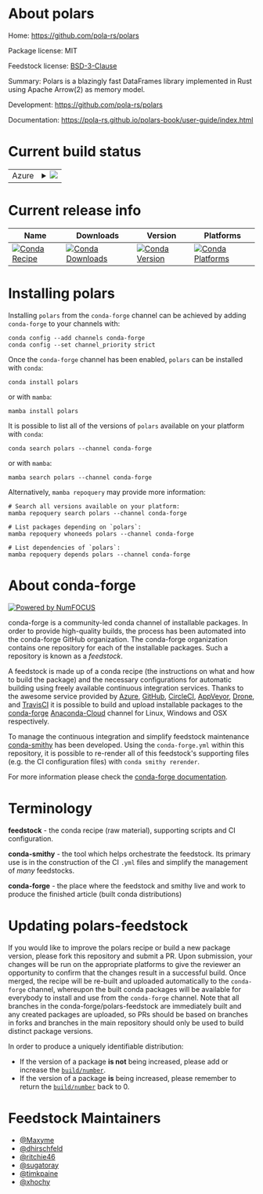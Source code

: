 About polars
============

Home: https://github.com/pola-rs/polars

Package license: MIT

Feedstock license: [BSD-3-Clause](https://github.com/conda-forge/polars-feedstock/blob/main/LICENSE.txt)

Summary: Polars is a blazingly fast DataFrames library implemented in Rust using Apache Arrow(2) as memory model.

Development: https://github.com/pola-rs/polars

Documentation: https://pola-rs.github.io/polars-book/user-guide/index.html

Current build status
====================


<table>
    
  <tr>
    <td>Azure</td>
    <td>
      <details>
        <summary>
          <a href="https://dev.azure.com/conda-forge/feedstock-builds/_build/latest?definitionId=16367&branchName=main">
            <img src="https://dev.azure.com/conda-forge/feedstock-builds/_apis/build/status/polars-feedstock?branchName=main">
          </a>
        </summary>
        <table>
          <thead><tr><th>Variant</th><th>Status</th></tr></thead>
          <tbody><tr>
              <td>linux_64_python3.10.____cpythonpython_implcpython</td>
              <td>
                <a href="https://dev.azure.com/conda-forge/feedstock-builds/_build/latest?definitionId=16367&branchName=main">
                  <img src="https://dev.azure.com/conda-forge/feedstock-builds/_apis/build/status/polars-feedstock?branchName=main&jobName=linux&configuration=linux_64_python3.10.____cpythonpython_implcpython" alt="variant">
                </a>
              </td>
            </tr><tr>
              <td>linux_64_python3.11.____cpythonpython_implcpython</td>
              <td>
                <a href="https://dev.azure.com/conda-forge/feedstock-builds/_build/latest?definitionId=16367&branchName=main">
                  <img src="https://dev.azure.com/conda-forge/feedstock-builds/_apis/build/status/polars-feedstock?branchName=main&jobName=linux&configuration=linux_64_python3.11.____cpythonpython_implcpython" alt="variant">
                </a>
              </td>
            </tr><tr>
              <td>linux_64_python3.8.____73_pypypython_implpypy</td>
              <td>
                <a href="https://dev.azure.com/conda-forge/feedstock-builds/_build/latest?definitionId=16367&branchName=main">
                  <img src="https://dev.azure.com/conda-forge/feedstock-builds/_apis/build/status/polars-feedstock?branchName=main&jobName=linux&configuration=linux_64_python3.8.____73_pypypython_implpypy" alt="variant">
                </a>
              </td>
            </tr><tr>
              <td>linux_64_python3.8.____cpythonpython_implcpython</td>
              <td>
                <a href="https://dev.azure.com/conda-forge/feedstock-builds/_build/latest?definitionId=16367&branchName=main">
                  <img src="https://dev.azure.com/conda-forge/feedstock-builds/_apis/build/status/polars-feedstock?branchName=main&jobName=linux&configuration=linux_64_python3.8.____cpythonpython_implcpython" alt="variant">
                </a>
              </td>
            </tr><tr>
              <td>linux_64_python3.9.____73_pypypython_implpypy</td>
              <td>
                <a href="https://dev.azure.com/conda-forge/feedstock-builds/_build/latest?definitionId=16367&branchName=main">
                  <img src="https://dev.azure.com/conda-forge/feedstock-builds/_apis/build/status/polars-feedstock?branchName=main&jobName=linux&configuration=linux_64_python3.9.____73_pypypython_implpypy" alt="variant">
                </a>
              </td>
            </tr><tr>
              <td>linux_64_python3.9.____cpythonpython_implcpython</td>
              <td>
                <a href="https://dev.azure.com/conda-forge/feedstock-builds/_build/latest?definitionId=16367&branchName=main">
                  <img src="https://dev.azure.com/conda-forge/feedstock-builds/_apis/build/status/polars-feedstock?branchName=main&jobName=linux&configuration=linux_64_python3.9.____cpythonpython_implcpython" alt="variant">
                </a>
              </td>
            </tr><tr>
              <td>osx_64_python3.10.____cpythonpython_implcpython</td>
              <td>
                <a href="https://dev.azure.com/conda-forge/feedstock-builds/_build/latest?definitionId=16367&branchName=main">
                  <img src="https://dev.azure.com/conda-forge/feedstock-builds/_apis/build/status/polars-feedstock?branchName=main&jobName=osx&configuration=osx_64_python3.10.____cpythonpython_implcpython" alt="variant">
                </a>
              </td>
            </tr><tr>
              <td>osx_64_python3.11.____cpythonpython_implcpython</td>
              <td>
                <a href="https://dev.azure.com/conda-forge/feedstock-builds/_build/latest?definitionId=16367&branchName=main">
                  <img src="https://dev.azure.com/conda-forge/feedstock-builds/_apis/build/status/polars-feedstock?branchName=main&jobName=osx&configuration=osx_64_python3.11.____cpythonpython_implcpython" alt="variant">
                </a>
              </td>
            </tr><tr>
              <td>osx_64_python3.8.____73_pypypython_implpypy</td>
              <td>
                <a href="https://dev.azure.com/conda-forge/feedstock-builds/_build/latest?definitionId=16367&branchName=main">
                  <img src="https://dev.azure.com/conda-forge/feedstock-builds/_apis/build/status/polars-feedstock?branchName=main&jobName=osx&configuration=osx_64_python3.8.____73_pypypython_implpypy" alt="variant">
                </a>
              </td>
            </tr><tr>
              <td>osx_64_python3.8.____cpythonpython_implcpython</td>
              <td>
                <a href="https://dev.azure.com/conda-forge/feedstock-builds/_build/latest?definitionId=16367&branchName=main">
                  <img src="https://dev.azure.com/conda-forge/feedstock-builds/_apis/build/status/polars-feedstock?branchName=main&jobName=osx&configuration=osx_64_python3.8.____cpythonpython_implcpython" alt="variant">
                </a>
              </td>
            </tr><tr>
              <td>osx_64_python3.9.____73_pypypython_implpypy</td>
              <td>
                <a href="https://dev.azure.com/conda-forge/feedstock-builds/_build/latest?definitionId=16367&branchName=main">
                  <img src="https://dev.azure.com/conda-forge/feedstock-builds/_apis/build/status/polars-feedstock?branchName=main&jobName=osx&configuration=osx_64_python3.9.____73_pypypython_implpypy" alt="variant">
                </a>
              </td>
            </tr><tr>
              <td>osx_64_python3.9.____cpythonpython_implcpython</td>
              <td>
                <a href="https://dev.azure.com/conda-forge/feedstock-builds/_build/latest?definitionId=16367&branchName=main">
                  <img src="https://dev.azure.com/conda-forge/feedstock-builds/_apis/build/status/polars-feedstock?branchName=main&jobName=osx&configuration=osx_64_python3.9.____cpythonpython_implcpython" alt="variant">
                </a>
              </td>
            </tr><tr>
              <td>osx_arm64_python3.10.____cpython</td>
              <td>
                <a href="https://dev.azure.com/conda-forge/feedstock-builds/_build/latest?definitionId=16367&branchName=main">
                  <img src="https://dev.azure.com/conda-forge/feedstock-builds/_apis/build/status/polars-feedstock?branchName=main&jobName=osx&configuration=osx_arm64_python3.10.____cpython" alt="variant">
                </a>
              </td>
            </tr><tr>
              <td>osx_arm64_python3.11.____cpython</td>
              <td>
                <a href="https://dev.azure.com/conda-forge/feedstock-builds/_build/latest?definitionId=16367&branchName=main">
                  <img src="https://dev.azure.com/conda-forge/feedstock-builds/_apis/build/status/polars-feedstock?branchName=main&jobName=osx&configuration=osx_arm64_python3.11.____cpython" alt="variant">
                </a>
              </td>
            </tr><tr>
              <td>osx_arm64_python3.8.____cpython</td>
              <td>
                <a href="https://dev.azure.com/conda-forge/feedstock-builds/_build/latest?definitionId=16367&branchName=main">
                  <img src="https://dev.azure.com/conda-forge/feedstock-builds/_apis/build/status/polars-feedstock?branchName=main&jobName=osx&configuration=osx_arm64_python3.8.____cpython" alt="variant">
                </a>
              </td>
            </tr><tr>
              <td>osx_arm64_python3.9.____cpython</td>
              <td>
                <a href="https://dev.azure.com/conda-forge/feedstock-builds/_build/latest?definitionId=16367&branchName=main">
                  <img src="https://dev.azure.com/conda-forge/feedstock-builds/_apis/build/status/polars-feedstock?branchName=main&jobName=osx&configuration=osx_arm64_python3.9.____cpython" alt="variant">
                </a>
              </td>
            </tr><tr>
              <td>win_64_python3.10.____cpythonpython_implcpython</td>
              <td>
                <a href="https://dev.azure.com/conda-forge/feedstock-builds/_build/latest?definitionId=16367&branchName=main">
                  <img src="https://dev.azure.com/conda-forge/feedstock-builds/_apis/build/status/polars-feedstock?branchName=main&jobName=win&configuration=win_64_python3.10.____cpythonpython_implcpython" alt="variant">
                </a>
              </td>
            </tr><tr>
              <td>win_64_python3.11.____cpythonpython_implcpython</td>
              <td>
                <a href="https://dev.azure.com/conda-forge/feedstock-builds/_build/latest?definitionId=16367&branchName=main">
                  <img src="https://dev.azure.com/conda-forge/feedstock-builds/_apis/build/status/polars-feedstock?branchName=main&jobName=win&configuration=win_64_python3.11.____cpythonpython_implcpython" alt="variant">
                </a>
              </td>
            </tr><tr>
              <td>win_64_python3.8.____cpythonpython_implcpython</td>
              <td>
                <a href="https://dev.azure.com/conda-forge/feedstock-builds/_build/latest?definitionId=16367&branchName=main">
                  <img src="https://dev.azure.com/conda-forge/feedstock-builds/_apis/build/status/polars-feedstock?branchName=main&jobName=win&configuration=win_64_python3.8.____cpythonpython_implcpython" alt="variant">
                </a>
              </td>
            </tr><tr>
              <td>win_64_python3.9.____cpythonpython_implcpython</td>
              <td>
                <a href="https://dev.azure.com/conda-forge/feedstock-builds/_build/latest?definitionId=16367&branchName=main">
                  <img src="https://dev.azure.com/conda-forge/feedstock-builds/_apis/build/status/polars-feedstock?branchName=main&jobName=win&configuration=win_64_python3.9.____cpythonpython_implcpython" alt="variant">
                </a>
              </td>
            </tr>
          </tbody>
        </table>
      </details>
    </td>
  </tr>
</table>

Current release info
====================

| Name | Downloads | Version | Platforms |
| --- | --- | --- | --- |
| [![Conda Recipe](https://img.shields.io/badge/recipe-polars-green.svg)](https://anaconda.org/conda-forge/polars) | [![Conda Downloads](https://img.shields.io/conda/dn/conda-forge/polars.svg)](https://anaconda.org/conda-forge/polars) | [![Conda Version](https://img.shields.io/conda/vn/conda-forge/polars.svg)](https://anaconda.org/conda-forge/polars) | [![Conda Platforms](https://img.shields.io/conda/pn/conda-forge/polars.svg)](https://anaconda.org/conda-forge/polars) |

Installing polars
=================

Installing `polars` from the `conda-forge` channel can be achieved by adding `conda-forge` to your channels with:

```
conda config --add channels conda-forge
conda config --set channel_priority strict
```

Once the `conda-forge` channel has been enabled, `polars` can be installed with `conda`:

```
conda install polars
```

or with `mamba`:

```
mamba install polars
```

It is possible to list all of the versions of `polars` available on your platform with `conda`:

```
conda search polars --channel conda-forge
```

or with `mamba`:

```
mamba search polars --channel conda-forge
```

Alternatively, `mamba repoquery` may provide more information:

```
# Search all versions available on your platform:
mamba repoquery search polars --channel conda-forge

# List packages depending on `polars`:
mamba repoquery whoneeds polars --channel conda-forge

# List dependencies of `polars`:
mamba repoquery depends polars --channel conda-forge
```


About conda-forge
=================

[![Powered by
NumFOCUS](https://img.shields.io/badge/powered%20by-NumFOCUS-orange.svg?style=flat&colorA=E1523D&colorB=007D8A)](https://numfocus.org)

conda-forge is a community-led conda channel of installable packages.
In order to provide high-quality builds, the process has been automated into the
conda-forge GitHub organization. The conda-forge organization contains one repository
for each of the installable packages. Such a repository is known as a *feedstock*.

A feedstock is made up of a conda recipe (the instructions on what and how to build
the package) and the necessary configurations for automatic building using freely
available continuous integration services. Thanks to the awesome service provided by
[Azure](https://azure.microsoft.com/en-us/services/devops/), [GitHub](https://github.com/),
[CircleCI](https://circleci.com/), [AppVeyor](https://www.appveyor.com/),
[Drone](https://cloud.drone.io/welcome), and [TravisCI](https://travis-ci.com/)
it is possible to build and upload installable packages to the
[conda-forge](https://anaconda.org/conda-forge) [Anaconda-Cloud](https://anaconda.org/)
channel for Linux, Windows and OSX respectively.

To manage the continuous integration and simplify feedstock maintenance
[conda-smithy](https://github.com/conda-forge/conda-smithy) has been developed.
Using the ``conda-forge.yml`` within this repository, it is possible to re-render all of
this feedstock's supporting files (e.g. the CI configuration files) with ``conda smithy rerender``.

For more information please check the [conda-forge documentation](https://conda-forge.org/docs/).

Terminology
===========

**feedstock** - the conda recipe (raw material), supporting scripts and CI configuration.

**conda-smithy** - the tool which helps orchestrate the feedstock.
                   Its primary use is in the construction of the CI ``.yml`` files
                   and simplify the management of *many* feedstocks.

**conda-forge** - the place where the feedstock and smithy live and work to
                  produce the finished article (built conda distributions)


Updating polars-feedstock
=========================

If you would like to improve the polars recipe or build a new
package version, please fork this repository and submit a PR. Upon submission,
your changes will be run on the appropriate platforms to give the reviewer an
opportunity to confirm that the changes result in a successful build. Once
merged, the recipe will be re-built and uploaded automatically to the
`conda-forge` channel, whereupon the built conda packages will be available for
everybody to install and use from the `conda-forge` channel.
Note that all branches in the conda-forge/polars-feedstock are
immediately built and any created packages are uploaded, so PRs should be based
on branches in forks and branches in the main repository should only be used to
build distinct package versions.

In order to produce a uniquely identifiable distribution:
 * If the version of a package **is not** being increased, please add or increase
   the [``build/number``](https://docs.conda.io/projects/conda-build/en/latest/resources/define-metadata.html#build-number-and-string).
 * If the version of a package **is** being increased, please remember to return
   the [``build/number``](https://docs.conda.io/projects/conda-build/en/latest/resources/define-metadata.html#build-number-and-string)
   back to 0.

Feedstock Maintainers
=====================

* [@Maxyme](https://github.com/Maxyme/)
* [@dhirschfeld](https://github.com/dhirschfeld/)
* [@ritchie46](https://github.com/ritchie46/)
* [@sugatoray](https://github.com/sugatoray/)
* [@timkpaine](https://github.com/timkpaine/)
* [@xhochy](https://github.com/xhochy/)

